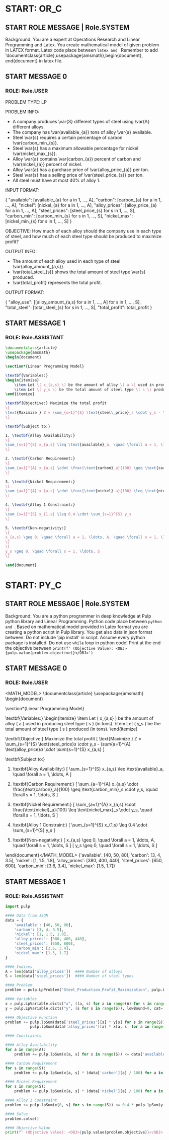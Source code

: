 # START: OR_C 
## START ROLE MESSAGE | Role.SYSTEM 
Background: You are a expert at Operations Research and Linear Programming and Latex. You create mathematical model of given problem in LATEX format. Latex code place between ```latex and ``` Remember to add 'documentclass{article},usepackage{amsmath},begin{document}, end{document} in latex file. 
## START MESSAGE 0 
### ROLE: Role.USER
<DESCRIPTION>
PROBLEM TYPE: LP

PROBLEM INFO:

- A company produces \var{S} different types of steel using \var{A} different alloys.
- The company has \var{available_{a}} tons of alloy \var{a} available.
- Steel \var{s} requires a certain percentage of carbon \var{carbon_min_{s}}.
- Steel \var{s} has a maximum allowable percentage for nickel \var{nickel_max_{s}}.
- Alloy \var{a} contains \var{carbon_{a}} percent of carbon and \var{nickel_{a}} percent of nickel.
- Alloy \var{a} has a purchase price of \var{alloy_price_{a}} per ton.
- Steel \var{s} has a selling price of \var{steel_price_{s}} per ton.
- All steel must have at most 40% of alloy 1.

INPUT FORMAT: 

{
"available": [available_{a} for a in 1, ..., A],
"carbon": [carbon_{a} for a in 1, ..., A],
"nickel": [nickel_{a} for a in 1, ..., A],
"alloy_prices": [alloy_price_{a} for a in 1, ..., A],
"steel_prices": [steel_price_{s} for s in 1, ..., S],
"carbon_min": [carbon_min_{s} for s in 1, ..., S],
"nickel_max": [nickel_min_{s} for s in 1, ..., S]
}

OBJECTIVE: How much of each alloy should the company use in each type of steel, and how much of each steel type should be produced to maximize profit?

OUTPUT INFO:

- The amount of each alloy used in each type of steel \var{alloy_amount_{a,s}}.
- \var{total_steel_{s}} shows the total amount of steel type \var{s} produced.
- \var{total_profit} represents the total profit.

OUTPUT FORMAT:

{
    "alloy_use": [[alloy_amount_{a,s} for a in 1, ..., A] for s in 1, ..., S],
    "total_steel": [total_steel_{s} for s in 1, ..., S],
    "total_profit": total_profit
}
</DESCRIPTION>


## START MESSAGE 1 
### ROLE: Role.ASSISTANT
```latex
\documentclass{article}
\usepackage{amsmath}
\begin{document}

\section*{Linear Programming Model}

\textbf{Variables:}
\begin{itemize}
    \item Let \( x_{a,s} \) be the amount of alloy \( a \) used in producing steel type \( s \) (in tons).
    \item Let \( y_s \) be the total amount of steel type \( s \) produced (in tons).
\end{itemize}

\textbf{Objective:} Maximize the total profit
\[
\text{Maximize } Z = \sum_{s=1}^{S} \text{steel\_price}_s \cdot y_s - \sum_{a=1}^{A} \text{alloy\_price}_a \cdot \sum_{s=1}^{S} x_{a,s}
\]

\textbf{Subject to:}

1. \textbf{Alloy Availability:}
\[
\sum_{s=1}^{S} x_{a,s} \leq \text{available}_a, \quad \forall a = 1, \ldots, A
\]

2. \textbf{Carbon Requirement:}
\[
\sum_{a=1}^{A} x_{a,s} \cdot \frac{\text{carbon}_a}{100} \geq \text{carbon\_min}_s \cdot y_s, \quad \forall s = 1, \ldots, S
\]

3. \textbf{Nickel Requirement:}
\[
\sum_{a=1}^{A} x_{a,s} \cdot \frac{\text{nickel}_a}{100} \leq \text{nickel\_max}_s \cdot y_s, \quad \forall s = 1, \ldots, S
\]

4. \textbf{Alloy 1 Constraint:}
\[
\sum_{s=1}^{S} x_{1,s} \leq 0.4 \cdot \sum_{s=1}^{S} y_s
\]

5. \textbf{Non-negativity:}
\[
x_{a,s} \geq 0, \quad \forall a = 1, \ldots, A, \quad \forall s = 1, \ldots, S
\]
\[
y_s \geq 0, \quad \forall s = 1, \ldots, S
\]

\end{document}
```

# START: PY_C 
## START ROLE MESSAGE | Role.SYSTEM 
Background: You are a python programmer in deep knowledge at Pulp python library and Linear Programming. Python code place between ```python and ```. Based on mathematical model provided in Latex format you are creating a python script in Pulp library. You get also data in json format between: <DATA></DATA> Do not include 'pip install' in script. Assume every python package is installed. Do not use `while` loop in python code! Print at the end the objective between <OBJ></OBJ> `print(f' (Objective Value): <OBJ>{pulp.value(problem.objective)}</OBJ>')` 
## START MESSAGE 0 
### ROLE: Role.USER
<MATH_MODEL>
\documentclass{article}
\usepackage{amsmath}
\begin{document}

\section*{Linear Programming Model}

\textbf{Variables:}
\begin{itemize}
    \item Let \( x_{a,s} \) be the amount of alloy \( a \) used in producing steel type \( s \) (in tons).
    \item Let \( y_s \) be the total amount of steel type \( s \) produced (in tons).
\end{itemize}

\textbf{Objective:} Maximize the total profit
\[
\text{Maximize } Z = \sum_{s=1}^{S} \text{steel\_price}_s \cdot y_s - \sum_{a=1}^{A} \text{alloy\_price}_a \cdot \sum_{s=1}^{S} x_{a,s}
\]

\textbf{Subject to:}

1. \textbf{Alloy Availability:}
\[
\sum_{s=1}^{S} x_{a,s} \leq \text{available}_a, \quad \forall a = 1, \ldots, A
\]

2. \textbf{Carbon Requirement:}
\[
\sum_{a=1}^{A} x_{a,s} \cdot \frac{\text{carbon}_a}{100} \geq \text{carbon\_min}_s \cdot y_s, \quad \forall s = 1, \ldots, S
\]

3. \textbf{Nickel Requirement:}
\[
\sum_{a=1}^{A} x_{a,s} \cdot \frac{\text{nickel}_a}{100} \leq \text{nickel\_max}_s \cdot y_s, \quad \forall s = 1, \ldots, S
\]

4. \textbf{Alloy 1 Constraint:}
\[
\sum_{s=1}^{S} x_{1,s} \leq 0.4 \cdot \sum_{s=1}^{S} y_s
\]

5. \textbf{Non-negativity:}
\[
x_{a,s} \geq 0, \quad \forall a = 1, \ldots, A, \quad \forall s = 1, \ldots, S
\]
\[
y_s \geq 0, \quad \forall s = 1, \ldots, S
\]

\end{document}</MATH_MODEL>
<DATA>
{'available': [40, 50, 80], 'carbon': [3, 4, 3.5], 'nickel': [1, 1.5, 1.8], 'alloy_prices': [380, 400, 440], 'steel_prices': [650, 600], 'carbon_min': [3.6, 3.4], 'nickel_max': [1.5, 1.7]}</DATA>


## START MESSAGE 1 
### ROLE: Role.ASSISTANT
```python
import pulp

#### Data from JSON
data = {
    'available': [40, 50, 80],
    'carbon': [3, 4, 3.5],
    'nickel': [1, 1.5, 1.8],
    'alloy_prices': [380, 400, 440],
    'steel_prices': [650, 600],
    'carbon_min': [3.6, 3.4],
    'nickel_max': [1.5, 1.7]
}

#### Indices
A = len(data['alloy_prices'])  #### Number of alloys
S = len(data['steel_prices'])  #### Number of steel types

#### Problem
problem = pulp.LpProblem("Steel_Production_Profit_Maximization", pulp.LpMaximize)

#### Variables
x = pulp.LpVariable.dicts("x", ((a, s) for a in range(A) for s in range(S)), lowBound=0, cat='Continuous')
y = pulp.LpVariable.dicts("y", (s for s in range(S)), lowBound=0, cat='Continuous')

#### Objective Function
problem += pulp.lpSum(data['steel_prices'][s] * y[s] for s in range(S)) - \
           pulp.lpSum(data['alloy_prices'][a] * x[a, s] for a in range(A) for s in range(S))

#### Constraints

#### Alloy Availability
for a in range(A):
    problem += pulp.lpSum(x[a, s] for s in range(S)) <= data['available'][a]

#### Carbon Requirement
for s in range(S):
    problem += pulp.lpSum(x[a, s] * (data['carbon'][a] / 100) for a in range(A)) >= data['carbon_min'][s] * y[s]

#### Nickel Requirement
for s in range(S):
    problem += pulp.lpSum(x[a, s] * (data['nickel'][a] / 100) for a in range(A)) <= data['nickel_max'][s] * y[s]

#### Alloy 1 Constraint
problem += pulp.lpSum(x[0, s] for s in range(S)) <= 0.4 * pulp.lpSum(y[s] for s in range(S))

#### Solve
problem.solve()

#### Objective Value
print(f' (Objective Value): <OBJ>{pulp.value(problem.objective)}</OBJ>')
```

